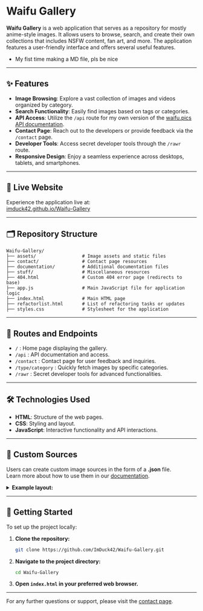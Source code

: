 # Waifu Gallery

**Waifu Gallery** is a web application that serves as a repository for mostly anime-style images. It allows users to browse, search, and create their own collections that includes NSFW content, fan art, and more. The application features a user-friendly interface and offers several useful features.
- My fist time making a MD file, pls be nice
---

## ✨ Features

- **Image Browsing**: Explore a vast collection of images and videos organized by category.
- **Search Functionality**: Easily find images based on tags or categories.
- **API Access**: Utilize the `/api` route for my own version of the [waifu.pics API documentation](https://waifu.pics/docs).
- **Contact Page**: Reach out to the developers or provide feedback via the `/contact` page.
- **Developer Tools**: Access secret developer tools through the `/rawr` route.
- **Responsive Design**: Enjoy a seamless experience across desktops, tablets, and smartphones.

---

## 🚀 Live Website

Experience the application live at:  
[imduck42.github.io/Waifu-Gallery](https://imduck42.github.io/Waifu-Gallery)

---

## 🗂️ Repository Structure

```
Waifu-Gallery/
├── assets/                 # Image assets and static files
├── contact/                # Contact page resources
├── documentation/          # Additional documentation files
├── stuff/                  # Miscellaneous resources
├── 404.html                # Custom 404 error page (redirects to base)
├── app.js                  # Main JavaScript file for application logic
├── index.html              # Main HTML page
├── refactorlist.html       # List of refactoring tasks or updates
├── styles.css              # Stylesheet for the application
```

---

## 🔗 Routes and Endpoints

- `/` : Home page displaying the gallery.
- `/api` : API documentation and access.
- `/contact` : Contact page for user feedback and inquiries.
- `/type/category` : Quickly fetch images by specific categories.
- `/rawr` : Secret developer tools for advanced functionalities.

---

## 🛠️ Technologies Used

- **HTML**: Structure of the web pages.
- **CSS**: Styling and layout.
- **JavaScript**: Interactive functionality and API interactions.

---

## 📁 Custom Sources

Users can create custom image sources in the form of a **.json** file.  
Learn more about how to use them in our [documentation](https://imduck42.github.io/Waifu-Gallery/documentation/indexdocs.html#custom-source).

<details>
<summary><strong>Example layout:</strong></summary>

```json
{
    "sourceInfo": [
        {
            "title": "Custom Source Template",
            "description": "A template for creating custom sources",
            "version": "69.42.0",
            "author": "ImDuck42 (Creator)",
            "contact": "Hu7ao on Discord"
        }
    ],
    "sfw": [
        {
            "category": "nature",
            "information": "Natural landscapes and wildlife",
            "images": [
                "https://example.com/nature1.jpg",
                "https://example.com/nature2.jpg"
            ]
        },
        {
            "category": "anime",
            "information": "Anime artwork and characters",
            "images": [
                "https://example.com/anime1.png",
                "https://example.com/anime2.jpg"
            ]
        }
    ],
    "nsfw": [
        {
            "category": "adult content",
            "information": "Explicit adult material",
            "images": [
                "https://example.com/nsfw1.jpg",
                "https://example.com/nsfw2.png"
            ]
        },
        {
            "category": "sensitive",
            "information": "Other sensitive content",
            "images": [
                "https://example.com/sensitive1.jpg",
                "https://example.com/sensitive2.png"
            ]
        }
    ]
}
```
</details>

---

## 🔧 Getting Started

To set up the project locally:

1. **Clone the repository:**

   ```bash
   git clone https://github.com/ImDuck42/Waifu-Gallery.git
   ```

2. **Navigate to the project directory:**

   ```bash
   cd Waifu-Gallery
   ```

3. **Open `index.html` in your preferred web browser.**

---

For any further questions or support, please visit the [contact page](https://imduck42.github.io/Waifu-Gallery/contact).